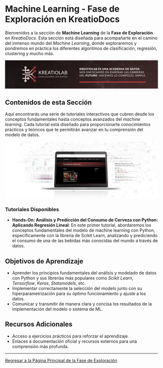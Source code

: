 # Machine Learning - Fase de Exploración en KreatioDocs

Bienvenidos a la sección de **Machine Learning** de la **Fase de Exploración** en *KreatioDocs*. Esta sección está diseñada para acompañarte en el camino del inmenso mundo del *Machine Learning*, donde exploraremos y pondremos en práctica los diferentes algoritmos de clasificación, regresión, clustering y mucho más.

![Cabecera.png](/img/Cabecera.png)

## Contenidos de esta Sección

Aquí encontrarás una serie de tutoriales interactivos que cubren desde los conceptos fundamentales hasta conceptos avanzados del *machine learning*. Cada tutorial está diseñado para proporcionarte conocimientos prácticos y teóricos que te permitirán avanzar en tu comprensión del modelo de datos.

![Mockup_GitHub_DE.png](img/Mockup_GitHub_DE.png)

### Tutoriales Disponibles

- **Hands-On: Análisis y Predicción del Consumo de Cerveza con Python: Aplicando Regresión Lineal**: En este primer tutorial, abordaremos los conceptos fundamentales del modelo de machine learning con Python, específicamente con la librería de Scikit Learn, analizando y prediciendo el consumo de una de las bebidas más conocidas del mundo a través de datos.

## Objetivos de Aprendizaje

- Aprender los principios fundamentales del análisis y modelado de datos con Python y sus librerías más populares como *Scikit Learn*, *Tensorflow*, *Keras*, *Statsmodels*, etc.
- Implementar correctamente la selección del modelo junto con su hiperparametrización para su óptimo funcionamiento y ajuste a los datos.
- Comunicar y transmitir de manera clara y concisa los resultados de la implementación del modelo o sistema de ML.

## Recursos Adicionales

- Acceso a ejercicios prácticos para reforzar el aprendizaje.
- Enlaces a documentación oficial y recursos externos para una comprensión más profunda.

---

[Regresar a la Página Principal de la Fase de Exploración](../README.md)